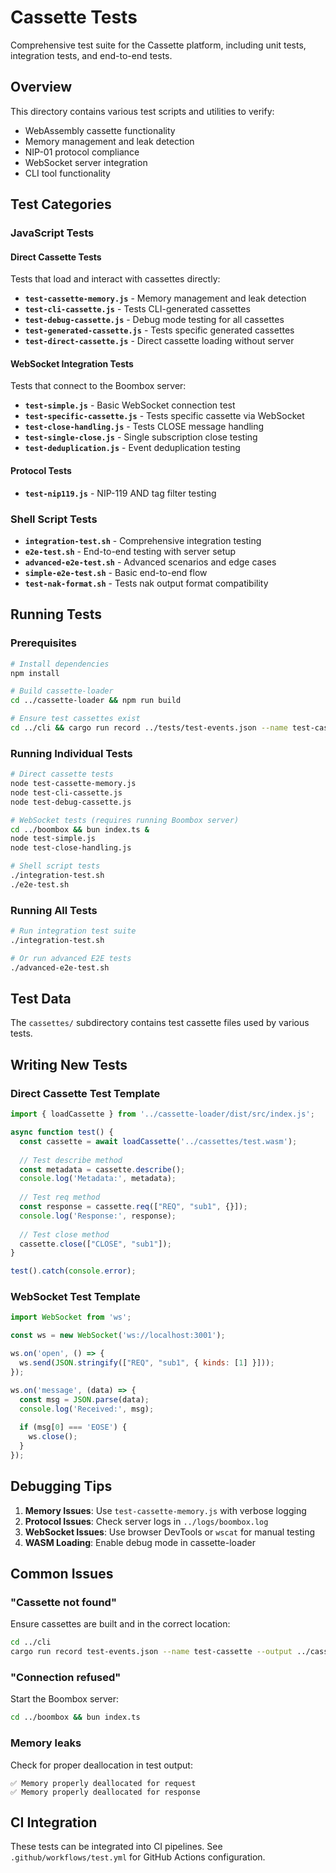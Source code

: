 # Cassette Tests

Comprehensive test suite for the Cassette platform, including unit tests, integration tests, and end-to-end tests.

## Overview

This directory contains various test scripts and utilities to verify:
- WebAssembly cassette functionality
- Memory management and leak detection
- NIP-01 protocol compliance
- WebSocket server integration
- CLI tool functionality

## Test Categories

### JavaScript Tests

#### Direct Cassette Tests
Tests that load and interact with cassettes directly:

- **`test-cassette-memory.js`** - Memory management and leak detection
- **`test-cli-cassette.js`** - Tests CLI-generated cassettes
- **`test-debug-cassette.js`** - Debug mode testing for all cassettes
- **`test-generated-cassette.js`** - Tests specific generated cassettes
- **`test-direct-cassette.js`** - Direct cassette loading without server

#### WebSocket Integration Tests
Tests that connect to the Boombox server:

- **`test-simple.js`** - Basic WebSocket connection test
- **`test-specific-cassette.js`** - Tests specific cassette via WebSocket
- **`test-close-handling.js`** - Tests CLOSE message handling
- **`test-single-close.js`** - Single subscription close testing
- **`test-deduplication.js`** - Event deduplication testing

#### Protocol Tests
- **`test-nip119.js`** - NIP-119 AND tag filter testing

### Shell Script Tests

- **`integration-test.sh`** - Comprehensive integration testing
- **`e2e-test.sh`** - End-to-end testing with server setup
- **`advanced-e2e-test.sh`** - Advanced scenarios and edge cases
- **`simple-e2e-test.sh`** - Basic end-to-end flow
- **`test-nak-format.sh`** - Tests nak output format compatibility

## Running Tests

### Prerequisites

```bash
# Install dependencies
npm install

# Build cassette-loader
cd ../cassette-loader && npm run build

# Ensure test cassettes exist
cd ../cli && cargo run record ../tests/test-events.json --name test-cassette
```

### Running Individual Tests

```bash
# Direct cassette tests
node test-cassette-memory.js
node test-cli-cassette.js
node test-debug-cassette.js

# WebSocket tests (requires running Boombox server)
cd ../boombox && bun index.ts &
node test-simple.js
node test-close-handling.js

# Shell script tests
./integration-test.sh
./e2e-test.sh
```

### Running All Tests

```bash
# Run integration test suite
./integration-test.sh

# Or run advanced E2E tests
./advanced-e2e-test.sh
```

## Test Data

The `cassettes/` subdirectory contains test cassette files used by various tests.

## Writing New Tests

### Direct Cassette Test Template

```javascript
import { loadCassette } from '../cassette-loader/dist/src/index.js';

async function test() {
  const cassette = await loadCassette('../cassettes/test.wasm');
  
  // Test describe method
  const metadata = cassette.describe();
  console.log('Metadata:', metadata);
  
  // Test req method
  const response = cassette.req(["REQ", "sub1", {}]);
  console.log('Response:', response);
  
  // Test close method
  cassette.close(["CLOSE", "sub1"]);
}

test().catch(console.error);
```

### WebSocket Test Template

```javascript
import WebSocket from 'ws';

const ws = new WebSocket('ws://localhost:3001');

ws.on('open', () => {
  ws.send(JSON.stringify(["REQ", "sub1", { kinds: [1] }]));
});

ws.on('message', (data) => {
  const msg = JSON.parse(data);
  console.log('Received:', msg);
  
  if (msg[0] === 'EOSE') {
    ws.close();
  }
});
```

## Debugging Tips

1. **Memory Issues**: Use `test-cassette-memory.js` with verbose logging
2. **Protocol Issues**: Check server logs in `../logs/boombox.log`
3. **WebSocket Issues**: Use browser DevTools or `wscat` for manual testing
4. **WASM Loading**: Enable debug mode in cassette-loader

## Common Issues

### "Cassette not found"
Ensure cassettes are built and in the correct location:
```bash
cd ../cli
cargo run record test-events.json --name test-cassette --output ../cassettes
```

### "Connection refused"
Start the Boombox server:
```bash
cd ../boombox && bun index.ts
```

### Memory leaks
Check for proper deallocation in test output:
```
✅ Memory properly deallocated for request
✅ Memory properly deallocated for response
```

## CI Integration

These tests can be integrated into CI pipelines. See `.github/workflows/test.yml` for GitHub Actions configuration.